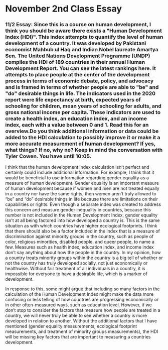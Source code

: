 # November 2nd Class Essay

### 11/2 Essay: Since this is a course on human development, I think you should be aware there exists a "Human Development Index (HDI)". This index attempts to quantify the level of human development of a country. It was developed by Pakistani economist Mahbub ul Haq and Indian Nobel laureate Amartya Sen. The United Nations Development Programme (UNDP) compiles the HDI of 189 countries in their annual Human Development Report. You can see the latest rankings here. It attempts to place people at the center of the development process in terms of economic debate, policy, and advocacy and is framed in terms of whether people are able to "be" and "do" desirable things in life. The indicators used in the 2020 report were life expectancy at birth, expected years of schooling for children, mean years of schooling for adults, and gross national income per capita. These indicators are used to create a health index, an education index, and an income index, each with a value between 0 and 1. Read this for an overview.Do you think additional information or data could be added to the HDI calculation to possibly improve it or make it a more accurate measurement of human development? If yes, what things? If no, why no? Keep in mind the conversation with Tyler Cowen. You have until 10:05.

I think that the human development index calculation isn’t perfect and certainly could include additional information. For example, I think that it would be beneficial to use information regarding gender equality as a measure of human development. Gender equality is an important measure of human development because if women and men are not treated equally in a country nor have the same rights, then women aren’t truly allowed to “be” and “do” desirable things in life because there are limitations on their capabilities or rights. Even though a separate index was created to address this concern and measure gender inequality in countries, because this number is not included in the Human Development Index, gender equality isn’t at all being factored into how developed a country is. This is the same situation as with which countries have higher ecological footprints. I think that there should also be a factor included in the index that is a measure of discrimination against minority groups in the country, such as people of color, religious minorities, disabled people, and queer people, to name a few. Measures such as health index, education index, and income index don’t say anything about how the people in the country. In my opinion, how a country treats minority groups within the country is a big tell of whether or not the country has truly developed socially, not just economically or healthwise. Without fair treatment of all individuals in a country, it is impossible for everyone to have a desirable life, which is a marker of development. 

In response to this, some might argue that including so many factors in the calculation of the Human Development Index might make the data more confusing or less telling of how countries are progressing economically or in other often-measured ways, such as education level. However, if we don’t stop to consider the factors that measure how people are treated in a country, we will never truly be able to see whether a country is more developed in relation to another. Without the additional factors that I have mentioned (gender equality measurements, ecological footprint measurements, and treatment of minority groups measurements), the HDI will be missing key factors that are important to measuring a countries development. 
